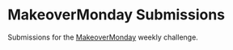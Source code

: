# MakeoverMonday Submissions

Submissions for the [MakeoverMonday](https://www.makeovermonday.co.uk/data/) weekly challenge.


